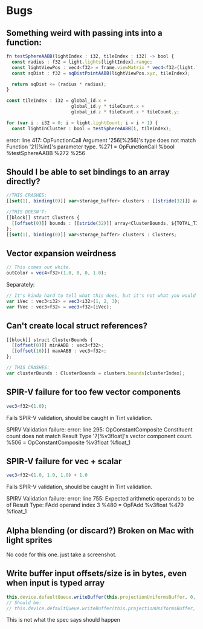 # Bugs

## Something weird with passing ints into a function:

```ts
fn testSphereAABB(lightIndex : i32, tileIndex : i32) -> bool {
  const radius : f32 = light.lights[lightIndex].range;
  const lightViewPos : vec4<f32> = frame.viewMatrix * vec4<f32>(light.lights[lightIndex].position, 1.0);
  const sqDist : f32 = sqDistPointAABB(lightViewPos.xyz, tileIndex);

  return sqDist <= (radius * radius);
}

const tileIndex : i32 = global_id.x +
                        global_id.y * tileCount.x +
                        global_id.z * tileCount.x * tileCount.y;

for (var i : i32 = 0; i < light.lightCount; i = i + 1) {
  const lightInCluster : bool = testSphereAABB(i, tileIndex);
```

error: line 417: OpFunctionCall Argument <id> '256[%256]'s type does not match Function <id> '21[%int]'s parameter type.
  %271 = OpFunctionCall %bool %testSphereAABB %272 %256

## Should I be able to set bindings to an array directly?

```ts
//THIS CRASHES:
[[set(1), binding(0)]] var<storage_buffer> clusters : [[stride(32)]] array<Cluster, ${TOTAL_TILES}>;

//THIS DOESN'T:
[[block]] struct Clusters {
  [[offset(0)]] bounds : [[stride(32)]] array<ClusterBounds, ${TOTAL_TILES}>;
};
[[set(1), binding(0)]] var<storage_buffer> clusters : Clusters;
```

## Vector expansion weirdness

```ts
// This comes out white.
outColor = vec4<f32>(1.0, 0, 0, 1.0);
```

Separately:
```ts
// It's kinda hard to tell what this does, but it's not what you would expect.
var iVec : vec3<i32> = vec3<i32>(1, 2, 3);
var fVec : vec3<f32> = vec3<f32>(iVec);
```

## Can't create local struct references?

```ts
[[block]] struct ClusterBounds {
  [[offset(0)]] minAABB : vec3<f32>;
  [[offset(16)]] maxAABB : vec3<f32>;
};

// THIS CRASHES:
var clusterBounds : ClusterBounds = clusters.bounds[clusterIndex];
```

## SPIR-V failure for too few vector components

```ts
vec3<f32>(1.0);
```

Fails SPIR-V validation, should be caught in Tint validation.

SPIRV Validation failure:
error: line 295: OpConstantComposite Constituent <id> count does not match Result Type <id> '7[%v3float]'s vector component count.
  %506 = OpConstantComposite %v3float %float_1

## SPIR-V failure for vec + scalar

```ts
vec3<f32>(1.0, 1.0, 1.0) + 1.0
```

Fails SPIR-V validation, should be caught in Tint validation.

SPIRV Validation failure:
error: line 755: Expected arithmetic operands to be of Result Type: FAdd operand index 3
  %480 = OpFAdd %v3float %479 %float_1

## Alpha blending (or discard?) Broken on Mac with light sprites

No code for this one. just take a screenshot.

## Write buffer input offsets/size is in bytes, even when input is typed array

```ts
this.device.defaultQueue.writeBuffer(this.projectionUniformsBuffer, 0, this.frameUniforms, 0, ProjectionUniformsSize);
// Should be:
// this.device.defaultQueue.writeBuffer(this.projectionUniformsBuffer, 0, this.frameUniforms, 0, ProjectionUniformsSize / 4);
```

This is not what the spec says should happen
